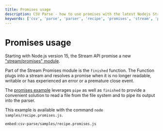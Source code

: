 ```yaml
---
title: Promises usage
description: CSV Parse - how to use promises with the latest Nodejs Stream API.
keywords: ['csv', 'parse', 'parser', 'recipe', 'promises', 'stream', 'pipe', 'read']
---
```


# Promises usage

Starting with Node.js version 15, the Stream API promise a new ["stream/promises" module](https://nodejs.org/api/stream.html#stream_streams_promises_api).

Part of the Stream Promises module is the `finished` function. The Function plugs into a stream and resolves a promise when it is no longer readable, writable or has experienced an error or a premature close event.

The [promises example](https://github.com/adaltas/node-csv/blob/master/packages/csv-parse/samples/recipe.promises.js) leverages `pipe` as well as `finished` to provide a convenient solution to read a file from the file system and to pipe its output into the parser.

This example is available with the command `node samples/recipe.promises.js`.

`embed:csv-parse/samples/recipe.promises.js`
